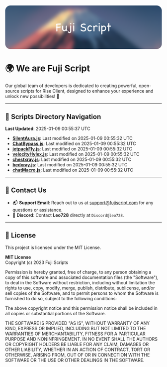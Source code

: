 ![Banner](.github/b.webp)

# 🌍 **We are Fuji Script**

Our global team of developers is dedicated to creating powerful, open-source scripts for Rise Client, designed to enhance your experience and unlock new possibilities! 🌟

---
<!-- SCRIPTS_NAVIGATION_START -->
## 📂 **Scripts Directory Navigation**

**Last Updated**: 2025-01-09 00:55:37 UTC

- **[SilentAura.js](scripts/SilentAura.js)**: Last modified on 2025-01-09 00:55:32 UTC
- **[ChatBypass.js](scripts/ChatBypass.js)**: Last modified on 2025-01-09 00:55:32 UTC
- **[jetpackFly.js](scripts/jetpackFly.js)**: Last modified on 2025-01-09 00:55:32 UTC
- **[velocityHylex.js](scripts/velocityHylex.js)**: Last modified on 2025-01-09 00:55:32 UTC
- **[chestxray.js](scripts/chestxray.js)**: Last modified on 2025-01-09 00:55:32 UTC
- **[bedxray.js](scripts/bedxray.js)**: Last modified on 2025-01-09 00:55:32 UTC
- **[chatMacro.js](scripts/chatMacro.js)**: Last modified on 2025-01-09 00:55:32 UTC

<!-- SCRIPTS_NAVIGATION_END -->

---

## 💬 **Contact Us**  
- 📬 **Support Email**: Reach out to us at [support@fujiscript.com](mailto:support@fujiscript.com) for any questions or assistance.  
- 💬 **Discord**: Contact **Leo728** directly at `Discord@leo728`.

---

## 📜 **License**

This project is licensed under the MIT License.  

**MIT License**  
Copyright (c) 2023 Fuji Scripts  

Permission is hereby granted, free of charge, to any person obtaining a copy of this software and associated documentation files (the "Software"), to deal in the Software without restriction, including without limitation the rights to use, copy, modify, merge, publish, distribute, sublicense, and/or sell copies of the Software, and to permit persons to whom the Software is furnished to do so, subject to the following conditions:  

The above copyright notice and this permission notice shall be included in all copies or substantial portions of the Software.  

THE SOFTWARE IS PROVIDED "AS IS", WITHOUT WARRANTY OF ANY KIND, EXPRESS OR IMPLIED, INCLUDING BUT NOT LIMITED TO THE WARRANTIES OF MERCHANTABILITY, FITNESS FOR A PARTICULAR PURPOSE AND NONINFRINGEMENT. IN NO EVENT SHALL THE AUTHORS OR COPYRIGHT HOLDERS BE LIABLE FOR ANY CLAIM, DAMAGES OR OTHER LIABILITY, WHETHER IN AN ACTION OF CONTRACT, TORT OR OTHERWISE, ARISING FROM, OUT OF OR IN CONNECTION WITH THE SOFTWARE OR THE USE OR OTHER DEALINGS IN THE SOFTWARE.  
